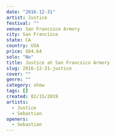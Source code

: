 ```yaml
---
date: "2016-12-31"
artist: Justice
festival: ""
venue: San Francsico Armory
city: San Francisco
state: CA
country: USA
price: $84.64
solo: "No"
title: Justice at San Francsico Armory
slug: 2016-12-31-justice
cover: ""
genre: ""
category: show
tags: []
created: 02/15/2019
artists:
  - Justice
  - Sebastian
openers:
  - Sebastian
---
```

